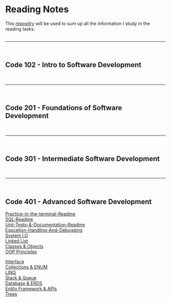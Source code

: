 # Reading Notes

This [repositry](https://github.com/shadilios/reading-notes) will be used to sum up all the information I study in the reading tasks.  
<br><hr><br>

## Code 102 - Intro to Software Development
<br><hr><br>
## Code 201 - Foundations of Software Development
<br><hr><br>
## Code 301 - Intermediate Software Development
<br><hr><br>
## Code 401 - Advanced Software Development

[Practice-in-the-terminal-Readme](https://github.com/shadilios/reading-notes/blob/main/Practice%20in%20the%20Terminal.md)  
[SQL-Readme](https://github.com/shadilios/reading-notes/blob/main/SQL.md)  
[Unit-Tests-&-Documentation-Readme](https://github.com/shadilios/reading-notes/blob/main/Unit%20Tests%20%26%20Documentation.md)  
[Expcetion-Handling-And-Debugging](https://github.com/shadilios/reading-notes/blob/main/Exception-Handling-And-Debugging.md)  
[System I.O](https://github.com/shadilios/reading-notes/blob/main/System-IO.md)  
[Linked List](https://github.com/shadilios/reading-notes/blob/main/Linked%20List.md)  
[Classes & Objects](https://github.com/shadilios/reading-notes/blob/main/Classes%20%26%20Objects.md)  
[OOP Principles](https://github.com/shadilios/reading-notes/blob/main/OOP%20Principles.md)  
  
[Interface](https://github.com/shadilios/reading-notes/blob/main/Interface.md)  
[Collections & ENUM](https://github.com/shadilios/reading-notes/blob/main/Collections%20&%20Enums.md)  
[LINQ](https://github.com/shadilios/reading-notes/blob/main/LINQ.md)  
[Stack & Queue](https://github.com/shadilios/reading-notes/blob/main/Stacks_and_queues.md)  
[Database & ERDS](https://github.com/shadilios/reading-notes/blob/main/Introduction%20to%20Databases%20and%20ERDs.md)  
[Entity Framework & APIs](https://github.com/shadilios/reading-notes/blob/main/Entity%20Framework%20Core%20and%20APIs.md)  
[Trees](https://github.com/shadilios/reading-notes/blob/main/Trees.md)  

